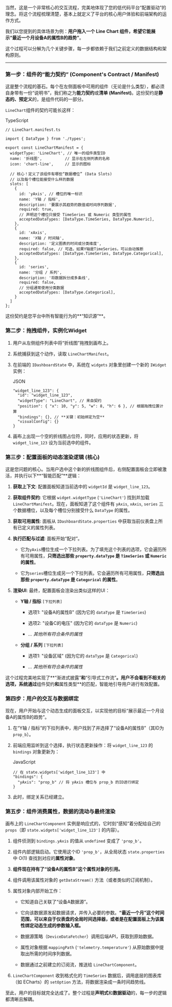 当然，这是一个非常核心的交互流程，完美地体现了您的低代码平台“配置驱动”的理念。将这个流程梳理清楚，基本上就定义了平台的核心用户体验和前端架构的运作方式。

我们以您提到的具体场景为例：**用户拖入一个 Line Chart 组件，希望它能展示“最近一个月设备A的属性B的趋势”**。

这个过程可以分解为几个关键步骤，每一步都依赖于我们之前定义的数据结构和架构原则。

---

### **第一步：组件的“能力契约” (Component's Contract / Manifest)**

这是整个流程的基石。每个在左侧面板中可用的组件（无论是什么类型），都必须自身带有一份“说明书”，我们称之为**能力契约**或**清单 (Manifest)**。这份契约是**静态的、预定义**的，是组件代码的一部分。

`LineChart`组件的契约可能长这样：

TypeScript

```
// LineChart.manifest.ts

import { DataType } from './types';

export const LineChartManifest = {
  widgetType: 'LineChart', // 唯一的组件类型ID
  name: '折线图',          // 显示在左侧列表的名称
  icon: 'chart-line',     // 显示的图标

  // 核心！定义了该组件有哪些“数据槽位” (Data Slots)
  // 以及每个槽位能接受什么样的数据
  slots: [
    {
      id: 'yAxis', // 槽位的唯一标识
      name: 'Y轴 / 指标',
      description: '要展示其趋势的数值或时间序列数据',
      required: true,
      // 声明这个槽位只接受 TimeSeries 或 Numeric 类型的属性
      acceptedDataTypes: [DataType.TimeSeries, DataType.Numeric],
    },
    {
      id: 'xAxis',
      name: 'X轴 / 时间轴',
      description: '定义图表的时间或分类维度',
      required: false, // 可选，如果Y轴是TimeSeries，可以自动推断
      acceptedDataTypes: [DataType.TimeSeries, DataType.Categorical],
    },
    {
      id: 'series',
      name: '分组 / 系列',
      description: '将数据拆分成多条线',
      required: false,
      // 分组通常使用分类数据
      acceptedDataTypes: [DataType.Categorical],
    }
  ]
};
```

这份契约是您平台中所有智能行为的**“知识源”**。

### **第二步：拖拽组件，实例化Widget**

1. 用户从左侧组件列表中将“折线图”拖拽到画布上。
    
2. 系统捕获到这个动作，读取 `LineChartManifest`。
    
3. 在前端的 `IDashboardState` 中，系统在 `widgets` 对象里创建一个新的 `IWidget` 实例：
    
    JSON
    
    ```
    "widget_line_123": {
      "id": "widget_line_123",
      "widgetType": "LineChart", // 来自契约
      "position": { "x": 10, "y": 5, "w": 8, "h": 6 }, // 根据拖拽位置计算
      "bindings": {}, // **关键：初始绑定为空**
      "visualConfig": {}
    }
    ```
    
4. 画布上出现一个空的折线图占位符，同时，应用的状态更新，将 `widget_line_123` 设为当前选中的组件。
    

### **第三步：配置面板的动态渲染逻辑 (核心)**

这是您问题的核心。当用户选中这个新的折线图组件后，右侧配置面板会立即被激活，并执行以下**“智能匹配”**逻辑：

1. **获取上下文**: 配置面板知道当前选中的 `widgetId` 是 `widget_line_123`。
    
2. **获取组件契约**: 它根据 `widget.widgetType` (`'LineChart'`) 找到并加载 `LineChartManifest`。现在，面板知道了这个组件有 `yAxis`, `xAxis`, `series` 三个数据槽位，以及每个槽位分别接受什么 `DataType` 的属性。
    
3. **获取可用属性**: 面板从 `IDashboardState.properties` 中获取当前仪表盘上所有已定义的属性列表。
    
4. **执行匹配与过滤**: 面板开始“配对”。
    
    - 它为`yAxis`槽位生成一个下拉列表。为了填充这个列表的选项，它会遍历所有可用属性，**只筛选出那些 `property.dataType` 是 `TimeSeries` 或 `Numeric` 的属性**。
        
    - 它为`series`槽位生成另一个下拉列表。它会遍历所有可用属性，**只筛选出那些 `property.dataType` 是 `Categorical` 的属性**。
        
5. **渲染UI**: 最终，配置面板会渲染出类似这样的UI：
    
    - **Y轴 / 指标** `[下拉列表]`
        
        - 选项1: "设备A的属性B" (因为它的 `dataType` 是 `TimeSeries`)
            
        - 选项2: "设备C的电压" (因为它的 `dataType` 是 `Numeric`)
            
        - _... 其他所有符合条件的属性_
            
    - **分组 / 系列** `[下拉列表]`
        
        - 选项1: "设备区域" (因为它的 `dataType` 是 `Categorical`)
            
        - _... 其他所有符合条件的属性_
            

这个过程完美地实现了**“渐进式披露”**和**“引导式工作流”**。用户不会看到不相关的选项，系统通过**组件契约**和**属性类型**的匹配，智能地引导用户进行有效配置。

### **第四步：用户的交互与数据绑定**

现在，用户开始与这个动态生成的面板交互，以实现他的目标“展示最近一个月设备A的属性B的趋势”。

1. 在“Y轴 / 指标”的下拉列表中，用户找到了并选择了“设备A的属性B”（其ID为 `prop_b`）。
    
2. 前端应用监听到这个选择，执行状态更新操作：将 `widget_line_123` 的 `bindings` 对象更新为：
    
    JavaScript
    
    ```
    // 在 state.widgets['widget_line_123'] 中
    "bindings": {
      "yAxis": "prop_b" // 将 yAxis 槽位与 prop_b 的ID进行绑定
    }
    ```
    
3. 此时，绑定关系已经建立。
    

### **第五步：组件消费属性，数据的流动与最终渲染**

画布上的 `LineChartComponent` 实例是响应式的，它时刻“感知”着分配给自己的 `props`（即 `state.widgets['widget_line_123']` 的内容）。

1. 组件侦测到 `bindings.yAxis` 的值从 `undefined` 变成了 `'prop_b'`。
    
2. 组件内部逻辑启动。它使用这个ID `'prop_b'`，从全局状态 `state.properties` 中 O(1) 查找到对应的**属性对象**。
    
3. **组件现在持有了“设备A的属性B”这个属性对象的引用。**
    
4. 组件调用该属性对象的 `getDataStream()` 方法（或者类似的订阅机制）。
    
5. 属性对象内部开始工作：
    
    - 它知道自己关联了“设备A数据源”。
        
    - 它向该数据源发起数据请求，并传入必要的参数。**“最近一个月”这个时间范围，可以来自于仪表盘的全局时间选择器，或者是在配置面板上为该属性绑定动态生成的参数输入框。**
        
    - 数据源策略（`DeviceDataFetcher`）调用后端API，获取到原始数据。
        
    - 属性对象根据 `mappingPath` (`'telemetry.temperature'`) 从原始数据中提取出所需的时间序列数据。
        
    - 数据通过之前建立的订阅流，推送给 `LineChartComponent`。
        
6. `LineChartComponent` 收到格式化的 `TimeSeries` 数据后，调用底层的图表库（如 ECharts）的 `setOption` 方法，将数据渲染成一条时间趋势线。
    

至此，用户的目标就完全达成了。整个过程是**声明式**和**数据驱动**的，每一步的逻辑都清晰且解耦。
